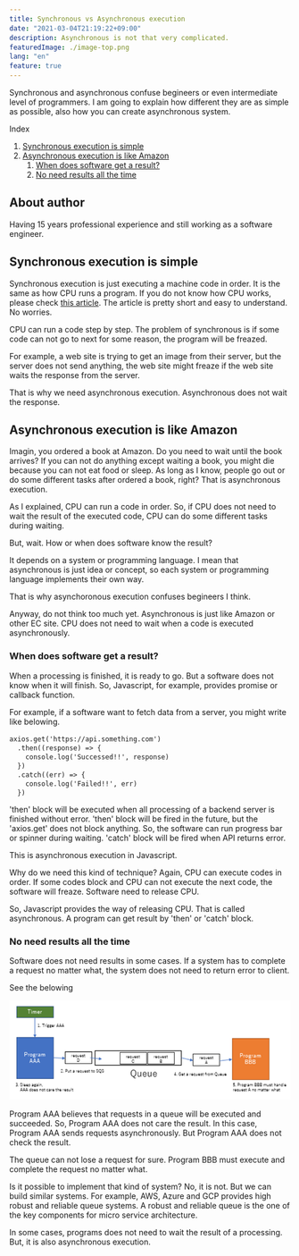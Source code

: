 ```yaml
---
title: Synchronous vs Asynchronous execution
date: "2021-03-04T21:19:22+09:00"
description: Asynchronous is not that very complicated.
featuredImage: ./image-top.png
lang: "en"
feature: true
---
```



Synchronous and asynchronous confuse begineers or even intermediate level of programmers. I am going to explain how different they are as simple as possible, also how you can create asynchronous system.



<nav class="blog-nav">
<div class="inner">
<p>Index</p>
<ol class='top-ol-1'>
<li class='top-li-1'>
<a href='#h-0'>Synchronous execution is simple</a>
</li>
<li class='top-li-1'>
<a href='#h-1'>Asynchronous execution is like Amazon</a>
<ol class='top-ol-2'>
<li class='top-li-2'>
<a href='#h-2'>When does software get a result?</a>
</li>
<li class='top-li-2'>
<a href='#h-3'>No need results all the time</a>
</li>
</ol>
</li>
</ol>
</div>
</nav>

<h2>About author</h2>

Having 15 years professional experience and still working as a software engineer.

<h2 id="h-0">Synchronous execution is simple</h2>


Synchronous execution is just executing a machine code in order. It is the same as how CPU runs a program. If you do not know how CPU works, please check [this article](/en/blogs/how-cpu-execute-program). The article is pretty short and easy to understand. No worries.

CPU can run a code step by step. The problem of synchronous is if some code can not go to next for some reason, the program will be freazed. 

For example, a web site is trying to get an image from their server, but the server does not send anything, the web site might freaze if the web site waits the response from the server.

That is why we need asynchronous execution. Asynchronous does not wait the response. 

<h2 id="h-1">Asynchronous execution is like Amazon</h2>


Imagin, you ordered a book at Amazon. Do you need to wait until the book arrives? If you can not do anything except waiting a book, you might die because you can not eat food or sleep. As long as I know, people go out or do some different tasks after ordered a book, right? That is asynchronous execution.

As I explained, CPU can run a code in order. So, if CPU does not need to wait the result of the executed code, CPU can do some different tasks during waiting.

But, wait. How or when does software know the result? 

It depends on a system or programming language. I mean that asynchronous is just idea or concept, so each system or programming language implements their own way.

That is why asynchoronous execution confuses begineers I think. 

Anyway, do not think too much yet. Asynchronous is just like Amazon or other EC site. CPU does not need to wait when a code is executed asynchronously.

<h3 id="h-2">When does software get a result?</h3>


When a processing is finished, it is ready to go. But a software does not know when it will finish. So, Javascript, for example, provides promise or callback function.

For example, if a software want to fetch data from a server, you might write like belowing.

```
axios.get('https://api.something.com')
  .then((response) => {
    console.log('Successed!!', response)
  })
  .catch((err) => {
    console.log('Failed!!', err)
  })
```

'then' block will be executed when all processing of a backend server is finished without error. 'then' block will be fired in the future, but the 'axios.get' does not block anything. So, the software can run progress bar or spinner during waiting. 'catch' block will be fired when API returns error.

This is asynchronous execution in Javascript.

Why do we need this kind of technique? Again, CPU can execute codes in order. If some codes block and CPU can not execute the next code, the software will freaze. Software need to release CPU.

So, Javascript provides the way of releasing CPU. That is called asynchronous. A program can get result by 'then' or 'catch' block.

<h3 id="h-3">No need results all the time</h3>


Software does not need results in some cases. If a system has to complete a request no matter what, the system does not need to return error to client.

See the belowing


![image](./image-queue.png)


Program AAA believes that requests in a queue will be executed and succeeded. So, Program AAA does not care the result. In this case, Program AAA sends requests asynchronously. But Program AAA does not check the result.

The queue can not lose a request for sure. Program BBB must execute and complete the request no matter what. 

Is it possible to implement that kind of system? No, it is not. But we can build similar systems. For example, AWS, Azure and GCP provides high robust and reliable queue systems. A robust and reliable queue is the one of the key components for micro service architecture.

In some cases, programs does not need to wait the result of a processing. But, it is also asynchronous execution.









